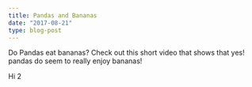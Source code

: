 ```yaml
---
title: Pandas and Bananas
date: "2017-08-21"
type: blog-post
---
```


Do Pandas eat bananas? Check out this short video that shows that yes! pandas do seem to really enjoy bananas!

<p>Hi 2</p>
